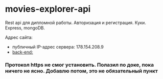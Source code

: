 # movies-explorer-api
Rest api для дипломной работы. Авторизация и регистрация. Куки. Express, mongoDB.

Адрес сайта:
* публичный IP-адрес сервера: 178.154.208.9
* [back-end:](http://movies-diploma-api.nomoredomains.monster)

### Протокол https не смог установить. Полазил по доке, пока ничего не ясно. Добавлю потом, это не обязательный пункт
